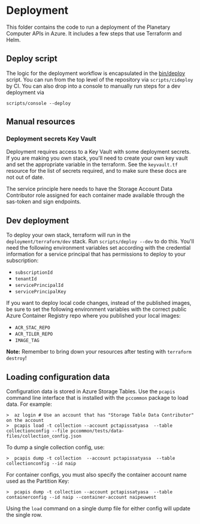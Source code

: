 # Deployment

This folder contains the code to run a deployment of the Planetary Computer APIs in Azure. It includes a few steps that use Terraform and Helm.

## Deploy script

The logic for the deployment workflow is encapsulated in the [bin/deploy](bin/deploy) script. You can run from the top level of the repository via `scripts/cideploy` by CI. You can also drop into a console to manually run steps for a dev deployment via

```
scripts/console --deploy
```

## Manual resources

### Deployment secrets Key Vault

Deployment requires access to a Key Vault with some deployment secrets. If you are making you own stack, you'll need to create your own key vault and set the appropriate variable in the terraform. See the `keyvault.tf` resource for the list of secrets required, and to make sure these docs
are not out of date.

The service principle here needs to have the Storage Account Data Contributor role assigned for each container made available through the sas-token and sign endpoints.

## Dev deployment

To deploy your own stack, terraform will run in
the `deployment/terraform/dev` stack. Run `scripts/deploy --dev` to do this. You'll need the following
environment variables set according with the credential
information for a service principal that has permissions
to deploy to your subscription:

- `subscriptionId`
- `tenantId`
- `servicePrincipalId`
- `servicePrincipalKey`

If you want to deploy local code changes, instead of the published images, be
sure to set the following environment variables with the correct public Azure
Container Registry repo where you published your local images:

- `ACR_STAC_REPO`
- `ACR_TILER_REPO`
- `IMAGE_TAG`

**Note:** Remember to bring down your resources after testing with `terraform destroy`!

## Loading configuration data

Configuration data is stored in Azure Storage Tables. Use the `pcapis` command line interface that is installed with the `pccommon` package to load data. For example:

```console
>  az login # Use an account that has "Storage Table Data Contributor" on the account
>  pcapis load -t collection --account pctapissatyasa  --table collectionconfig --file pccommon/tests/data-files/collection_config.json
```

To dump a single collection config, use:

```console
>  pcapis dump -t collection  --account pctapissatyasa  --table collectionconfig --id naip
```

For container configs, you must also specify the container account name used as the Partition Key:

```console
>  pcapis dump -t collection --account pctapissatyasa  --table containerconfig --id naip --container-account naipeuwest
```

Using the `load` command on a single dump file for either config will update the single row.
